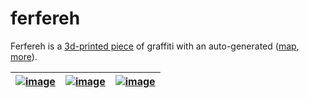 # ferfereh

Ferfereh is a [3d-printed piece](./3d/) of graffiti with an auto-generated ([map](./coords.geojson), [more](http://kamangir.net/gallery/ferfereh/)).

| [![image](images/gen5.jpg)](https://github.com/kamangir/ferfereh/blob/main/3d/gen5.stl) | [![image](images/gen6-c2.jpg)](https://github.com/kamangir/ferfereh/blob/main/3d/gen6-c4.stl) | [![image](images/gen6-s.jpg)](https://github.com/kamangir/ferfereh/blob/main/3d/gen6-s4.stl) |
|---|---|---| 
